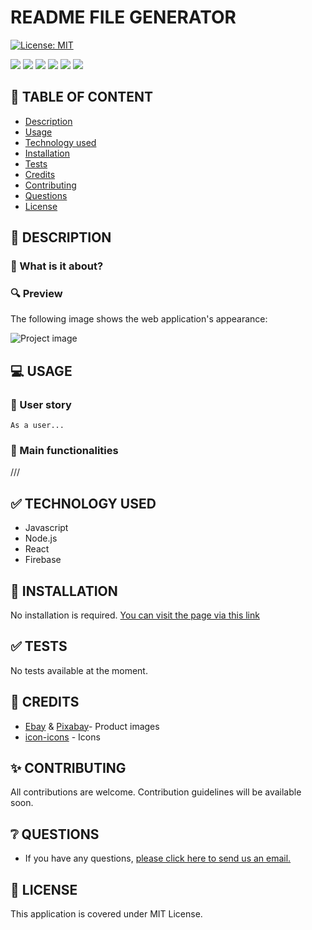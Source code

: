 # README FILE GENERATOR

[![License: MIT](https://img.shields.io/badge/License-MIT-yellow.svg)](https://opensource.org/licenses/MIT)

![](https://img.shields.io/badge/HTML5-black?style=flat&logo=html5&logoWidth=23)
![](https://img.shields.io/badge/CSS3-black?style=flat&logo=css3&logoWidth=23)
![](https://img.shields.io/badge/Javascript-black?style=flat&logo=javascript&logoWidth=23)
![](https://img.shields.io/badge/Node.js-black?style=flat&logo=nodedotjs&logoWidth=23)
![](https://img.shields.io/badge/React-black?style=flat&logo=createreactapp&logoWidth=23)
![](https://img.shields.io/badge/Firebase-black?style=flat&logo=firebase&logoWidth=23)

## 🚩 TABLE OF CONTENT

- [Description](#-description)
- [Usage](#-usage)
- [Technology used](#-technology-used)
- [Installation](#-installation)
- [Tests](#-tests)
- [Credits](#-credits)
- [Contributing](#-contributing)
- [Questions](#-questions)
- [License](#-license)

## 📖 DESCRIPTION

### 🎯 What is it about?

### 🔍 Preview

The following image shows the web application's appearance:

![Project image](./add/path/to/image)

## 💻 USAGE

### 💬 User story

`As a user...`

### 💬 Main functionalities

///

## ✅ TECHNOLOGY USED

- Javascript
- Node.js
- React
- Firebase

## 🚀 INSTALLATION

No installation is required.
[You can visit the page via this link](https//bytebazaar.netlify.app)

## ✅ TESTS

No tests available at the moment.

## 💬 CREDITS

- [Ebay](https://ebay.co.uk) & [Pixabay](https://pixabay.com)- Product images
- [icon-icons](https://icon-icons.com/) - Icons

## ✨ CONTRIBUTING

All contributions are welcome. Contribution guidelines will be available soon.

## ❔ QUESTIONS

- If you have any questions, [please click here to send us an email.](mailto:bytebazaar@gmail.com)

## 📃 LICENSE

This application is covered under MIT License.

